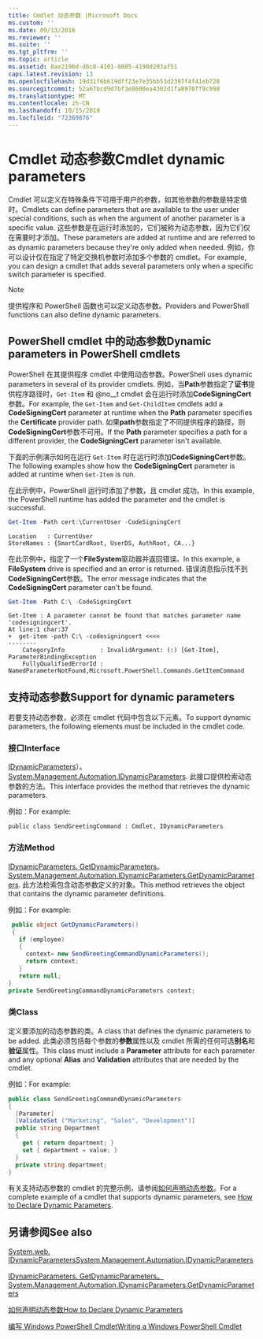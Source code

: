 ```yaml
---
title: Cmdlet 动态参数 |Microsoft Docs
ms.custom: ''
ms.date: 09/13/2016
ms.reviewer: ''
ms.suite: ''
ms.tgt_pltfrm: ''
ms.topic: article
ms.assetid: 8ae2196d-d6c8-4101-8805-4190d293af51
caps.latest.revision: 13
ms.openlocfilehash: 19d31f6b619dff23e7e35bb53d2397f4f41eb728
ms.sourcegitcommit: 52a67bcd9d7bf3e8600ea4302d1fa8970ff9c998
ms.translationtype: MT
ms.contentlocale: zh-CN
ms.lasthandoff: 10/15/2019
ms.locfileid: "72369876"
---
```

# <a name="cmdlet-dynamic-parameters"></a><span data-ttu-id="2ed59-102">Cmdlet 动态参数</span><span class="sxs-lookup"><span data-stu-id="2ed59-102">Cmdlet dynamic parameters</span></span>

<span data-ttu-id="2ed59-103">Cmdlet 可以定义在特殊条件下可用于用户的参数，如其他参数的参数是特定值时。</span><span class="sxs-lookup"><span data-stu-id="2ed59-103">Cmdlets can define parameters that are available to the user under special conditions, such as when the argument of another parameter is a specific value.</span></span> <span data-ttu-id="2ed59-104">这些参数是在运行时添加的，它们被称为动态参数，因为它们仅在需要时才添加。</span><span class="sxs-lookup"><span data-stu-id="2ed59-104">These parameters are added at runtime and are referred to as dynamic parameters because they're only added when needed.</span></span> <span data-ttu-id="2ed59-105">例如，你可以设计仅在指定了特定交换机参数时添加多个参数的 cmdlet。</span><span class="sxs-lookup"><span data-stu-id="2ed59-105">For example, you can design a cmdlet that adds several parameters only when a specific switch parameter is specified.</span></span>

> [!NOTE]
> <span data-ttu-id="2ed59-106">提供程序和 PowerShell 函数也可以定义动态参数。</span><span class="sxs-lookup"><span data-stu-id="2ed59-106">Providers and PowerShell functions can also define dynamic parameters.</span></span>

## <a name="dynamic-parameters-in-powershell-cmdlets"></a><span data-ttu-id="2ed59-107">PowerShell cmdlet 中的动态参数</span><span class="sxs-lookup"><span data-stu-id="2ed59-107">Dynamic parameters in PowerShell cmdlets</span></span>

<span data-ttu-id="2ed59-108">PowerShell 在其提供程序 cmdlet 中使用动态参数。</span><span class="sxs-lookup"><span data-stu-id="2ed59-108">PowerShell uses dynamic parameters in several of its provider cmdlets.</span></span> <span data-ttu-id="2ed59-109">例如，当**Path**参数指定了**证书**提供程序路径时，`Get-Item` 和 @no__t cmdlet 会在运行时添加**CodeSigningCert**参数。</span><span class="sxs-lookup"><span data-stu-id="2ed59-109">For example, the `Get-Item` and `Get-ChildItem` cmdlets add a **CodeSigningCert** parameter at runtime when the **Path** parameter specifies the **Certificate** provider path.</span></span> <span data-ttu-id="2ed59-110">如果**path**参数指定了不同提供程序的路径，则**CodeSigningCert**参数不可用。</span><span class="sxs-lookup"><span data-stu-id="2ed59-110">If the **Path** parameter specifies a path for a different provider, the **CodeSigningCert** parameter isn't available.</span></span>

<span data-ttu-id="2ed59-111">下面的示例演示如何在运行 `Get-Item` 时在运行时添加**CodeSigningCert**参数。</span><span class="sxs-lookup"><span data-stu-id="2ed59-111">The following examples show how the **CodeSigningCert** parameter is added at runtime when `Get-Item` is run.</span></span>

<span data-ttu-id="2ed59-112">在此示例中，PowerShell 运行时添加了参数，且 cmdlet 成功。</span><span class="sxs-lookup"><span data-stu-id="2ed59-112">In this example, the PowerShell runtime has added the parameter and the cmdlet is successful.</span></span>

```powershell
Get-Item -Path cert:\CurrentUser -CodeSigningCert
```

```Output
Location   : CurrentUser
StoreNames : {SmartCardRoot, UserDS, AuthRoot, CA...}
```

<span data-ttu-id="2ed59-113">在此示例中，指定了一个**FileSystem**驱动器并返回错误。</span><span class="sxs-lookup"><span data-stu-id="2ed59-113">In this example, a **FileSystem** drive is specified and an error is returned.</span></span> <span data-ttu-id="2ed59-114">错误消息指示找不到**CodeSigningCert**参数。</span><span class="sxs-lookup"><span data-stu-id="2ed59-114">The error message indicates that the **CodeSigningCert** parameter can't be found.</span></span>

```powershell
Get-Item -Path C:\ -CodeSigningCert
```

```Output
Get-Item : A parameter cannot be found that matches parameter name 'codesigningcert'.
At line:1 char:37
+  get-item -path C:\ -codesigningcert <<<<
--------
    CategoryInfo          : InvalidArgument: (:) [Get-Item], ParameterBindingException
    FullyQualifiedErrorId : NamedParameterNotFound,Microsoft.PowerShell.Commands.GetItemCommand
```

## <a name="support-for-dynamic-parameters"></a><span data-ttu-id="2ed59-115">支持动态参数</span><span class="sxs-lookup"><span data-stu-id="2ed59-115">Support for dynamic parameters</span></span>

<span data-ttu-id="2ed59-116">若要支持动态参数，必须在 cmdlet 代码中包含以下元素。</span><span class="sxs-lookup"><span data-stu-id="2ed59-116">To support dynamic parameters, the following elements must be included in the cmdlet code.</span></span>

### <a name="interface"></a><span data-ttu-id="2ed59-117">接口</span><span class="sxs-lookup"><span data-stu-id="2ed59-117">Interface</span></span>

<span data-ttu-id="2ed59-118">[IDynamicParameters](/dotnet/api/System.Management.Automation.IDynamicParameters)）。</span><span class="sxs-lookup"><span data-stu-id="2ed59-118">[System.Management.Automation.IDynamicParameters](/dotnet/api/System.Management.Automation.IDynamicParameters).</span></span>
<span data-ttu-id="2ed59-119">此接口提供检索动态参数的方法。</span><span class="sxs-lookup"><span data-stu-id="2ed59-119">This interface provides the method that retrieves the dynamic parameters.</span></span>

<span data-ttu-id="2ed59-120">例如：</span><span class="sxs-lookup"><span data-stu-id="2ed59-120">For example:</span></span>

`public class SendGreetingCommand : Cmdlet, IDynamicParameters`

### <a name="method"></a><span data-ttu-id="2ed59-121">方法</span><span class="sxs-lookup"><span data-stu-id="2ed59-121">Method</span></span>

<span data-ttu-id="2ed59-122">[IDynamicParameters. GetDynamicParameters](/dotnet/api/System.Management.Automation.IDynamicParameters.GetDynamicParameters)。</span><span class="sxs-lookup"><span data-stu-id="2ed59-122">[System.Management.Automation.IDynamicParameters.GetDynamicParameters](/dotnet/api/System.Management.Automation.IDynamicParameters.GetDynamicParameters).</span></span>
<span data-ttu-id="2ed59-123">此方法检索包含动态参数定义的对象。</span><span class="sxs-lookup"><span data-stu-id="2ed59-123">This method retrieves the object that contains the dynamic parameter definitions.</span></span>

<span data-ttu-id="2ed59-124">例如：</span><span class="sxs-lookup"><span data-stu-id="2ed59-124">For example:</span></span>

```csharp
 public object GetDynamicParameters()
 {
   if (employee)
   {
     context= new SendGreetingCommandDynamicParameters();
     return context;
   }
   return null;
}
private SendGreetingCommandDynamicParameters context;
```

### <a name="class"></a><span data-ttu-id="2ed59-125">类</span><span class="sxs-lookup"><span data-stu-id="2ed59-125">Class</span></span>

<span data-ttu-id="2ed59-126">定义要添加的动态参数的类。</span><span class="sxs-lookup"><span data-stu-id="2ed59-126">A class that defines the dynamic parameters to be added.</span></span> <span data-ttu-id="2ed59-127">此类必须包括每个参数的**参数**属性以及 cmdlet 所需的任何可选**别名**和**验证**属性。</span><span class="sxs-lookup"><span data-stu-id="2ed59-127">This class must include a **Parameter** attribute for each parameter and any optional **Alias** and **Validation** attributes that are needed by the cmdlet.</span></span>

<span data-ttu-id="2ed59-128">例如：</span><span class="sxs-lookup"><span data-stu-id="2ed59-128">For example:</span></span>

```csharp
public class SendGreetingCommandDynamicParameters
{
  [Parameter]
  [ValidateSet ("Marketing", "Sales", "Development")]
  public string Department
  {
    get { return department; }
    set { department = value; }
  }
  private string department;
}
```

<span data-ttu-id="2ed59-129">有关支持动态参数的 cmdlet 的完整示例，请参阅[如何声明动态参数](./how-to-declare-dynamic-parameters.md)。</span><span class="sxs-lookup"><span data-stu-id="2ed59-129">For a complete example of a cmdlet that supports dynamic parameters, see [How to Declare Dynamic Parameters](./how-to-declare-dynamic-parameters.md).</span></span>

## <a name="see-also"></a><span data-ttu-id="2ed59-130">另请参阅</span><span class="sxs-lookup"><span data-stu-id="2ed59-130">See also</span></span>

[<span data-ttu-id="2ed59-131">System.web. IDynamicParameters</span><span class="sxs-lookup"><span data-stu-id="2ed59-131">System.Management.Automation.IDynamicParameters</span></span>](/dotnet/api/System.Management.Automation.IDynamicParameters)

[<span data-ttu-id="2ed59-132">IDynamicParameters. GetDynamicParameters。</span><span class="sxs-lookup"><span data-stu-id="2ed59-132">System.Management.Automation.IDynamicParameters.GetDynamicParameters</span></span>](/dotnet/api/System.Management.Automation.IDynamicParameters.GetDynamicParameters)

[<span data-ttu-id="2ed59-133">如何声明动态参数</span><span class="sxs-lookup"><span data-stu-id="2ed59-133">How to Declare Dynamic Parameters</span></span>](./how-to-declare-dynamic-parameters.md)

[<span data-ttu-id="2ed59-134">编写 Windows PowerShell Cmdlet</span><span class="sxs-lookup"><span data-stu-id="2ed59-134">Writing a Windows PowerShell Cmdlet</span></span>](./writing-a-windows-powershell-cmdlet.md)
